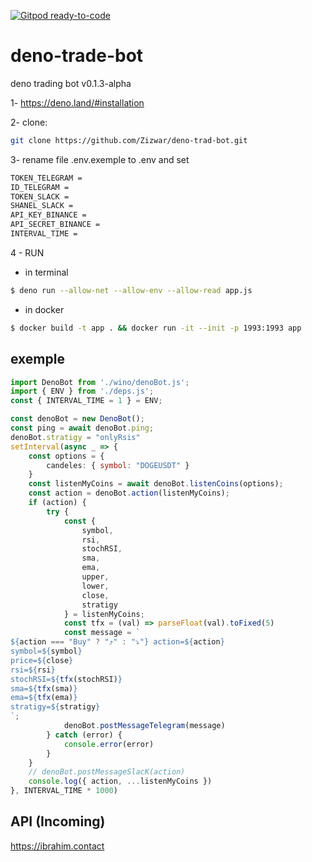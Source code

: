 [![Gitpod ready-to-code](https://img.shields.io/badge/Gitpod-ready--to--code-blue?logo=gitpod)](https://gitpod.io/#https://github.com/Zizwar/deno-trad-bot)
# deno-trade-bot
deno trading bot
v0.1.3-alpha

1- https://deno.land/#installation

2- clone: 
```sh 
git clone https://github.com/Zizwar/deno-trad-bot.git 
```

3- rename file .env.exemple to .env and set  
```sh 
TOKEN_TELEGRAM = 
ID_TELEGRAM = 
TOKEN_SLACK =
SHANEL_SLACK =
API_KEY_BINANCE = 
API_SECRET_BINANCE = 
INTERVAL_TIME = 
```

4 - RUN
 - in terminal
```sh
$ deno run --allow-net --allow-env --allow-read app.js
```
 - in docker 
 ```sh
$ docker build -t app . && docker run -it --init -p 1993:1993 app
```
## exemple

```ts
import DenoBot from './wino/denoBot.js';
import { ENV } from './deps.js';
const { INTERVAL_TIME = 1 } = ENV;

const denoBot = new DenoBot();
const ping = await denoBot.ping;
denoBot.stratigy = "onlyRsis"
setInterval(async _ => {
    const options = {
        candeles: { symbol: "DOGEUSDT" }
    }
    const listenMyCoins = await denoBot.listenCoins(options);
    const action = denoBot.action(listenMyCoins);
    if (action) {
        try {
            const {
                symbol,
                rsi,
                stochRSI,
                sma,
                ema,
                upper,
                lower,
                close,
                stratigy
            } = listenMyCoins;
            const tfx = (val) => parseFloat(val).toFixed(5)
            const message = `
${action === "Buy" ? "⤴️" : "⤵️"} action=${action}
symbol=${symbol}
price=${close}
rsi=${rsi}
stochRSI=${tfx(stochRSI)}
sma=${tfx(sma)}
ema=${tfx(ema)} 
stratigy=${stratigy}
`;
            denoBot.postMessageTelegram(message)
        } catch (error) {
            console.error(error)
        }
    }
    // denoBot.postMessageSlacK(action)
    console.log({ action, ...listenMyCoins })
}, INTERVAL_TIME * 1000)
```
##  API (Incoming)
https://ibrahim.contact
